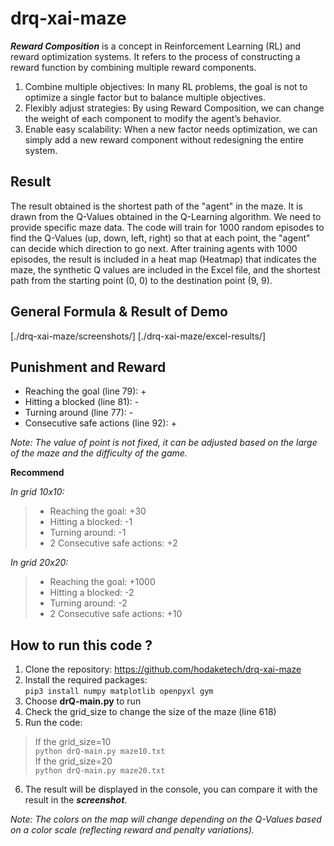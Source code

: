 # drq-xai-maze
**_Reward Composition_** is a concept in Reinforcement Learning (RL) and reward optimization systems. It refers to the process of constructing a reward function by combining multiple reward components.

1. Combine multiple objectives: In many RL problems, the goal is not to optimize a single factor but to balance multiple objectives.
2. Flexibly adjust strategies: By using Reward Composition, we can change the weight of each component to modify the agent’s behavior.
3. Enable easy scalability: When a new factor needs optimization, we can simply add a new reward component without redesigning the entire system.

## Result
The result obtained is the shortest path of the "agent" in the maze. It is drawn from the Q-Values obtained in the Q-Learning algorithm.
We need to provide specific maze data. The code will train for 1000 random episodes to find the Q-Values (up, down, left, right) so that at each point, the "agent" can decide which direction to go next.
After training agents with 1000 episodes, the result is included in a heat map (Heatmap) that indicates the maze, the synthetic Q values ​​are included in the Excel file, and the shortest path from the starting point (0, 0) to the destination point (9, 9).

## General Formula & Result of Demo
[./drq-xai-maze/screenshots/]
[./drq-xai-maze/excel-results/]

## Punishment and Reward
- Reaching the goal (line 79): +
- Hitting a blocked (line 81): -
- Turning around (line 77): -
- Consecutive safe actions (line 92): +

*Note: The value of point is not fixed, it can be adjusted based on the large of the maze and the difficulty of the game.*

**Recommend**

_In grid 10x10:_
> - Reaching the goal: +30
> - Hitting a blocked: -1
> - Turning around: -1
> - 2 Consecutive safe actions: +2  

_In grid 20x20:_
> - Reaching the goal: +1000
> - Hitting a blocked: -2
> - Turning around: -2
> - 2 Consecutive safe actions: +10  

## How to run this code ?
1. Clone the repository: 
https://github.com/hodaketech/drq-xai-maze 
2. Install the required packages:  
`pip3 install numpy matplotlib openpyxl gym`  
3. Choose **drQ-main.py** to run
4. Check the grid_size to change the size of the maze (line 618)
5. Run the code:  
> If the grid_size=10   
`python drQ-main.py maze10.txt`  
> If the grid_size=20  
`python drQ-main.py maze20.txt`  
6. The result will be displayed in the console, you can compare it with the result in the **_screenshot_**.

*Note: The colors on the map will change depending on the Q-Values based on a color scale (reflecting reward and penalty variations).*



